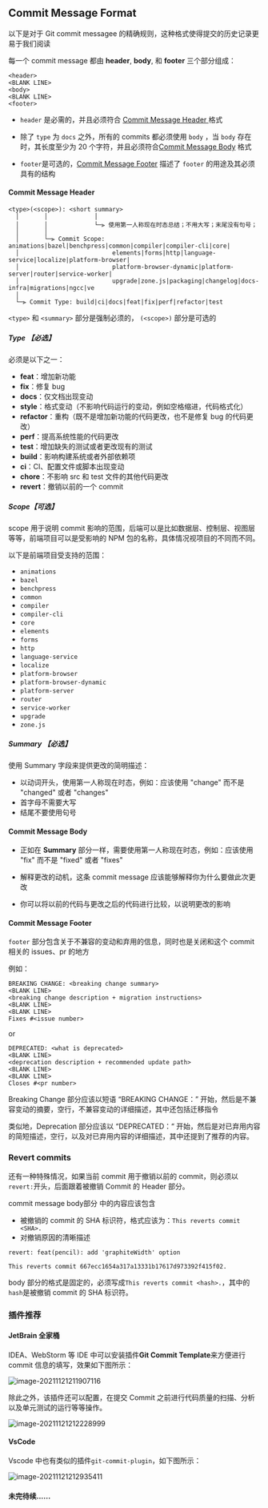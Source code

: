 ## Commit Message Format

以下是对于 Git commit messagee 的精确规则，这种格式使得提交的历史记录更易于我们阅读

每一个 commit message 都由 **header**,  **body**, 和 **footer** 三个部分组成：


``` 
<header>
<BLANK LINE>
<body>
<BLANK LINE>
<footer>
```

- `header` 是必需的，并且必须符合 [Commit Message Header ](#commit-header)格式

- 除了 `type` 为 `docs` 之外，所有的 commits 都必须使用 `body` ，当 `body` 存在时，其长度至少为 20 个字符，并且必须符合[Commit Message Body](#commit-body) 格式

- `footer`是可选的，[Commit Message Footer](#commit-footer) 描述了 `footer` 的用途及其必须具有的结构


#### <a name="commit-header">Commit Message Header</a>

```
<type>(<scope>): <short summary>
  │       │             │
  │       │             └─⫸ 使用第一人称现在时态总结；不用大写；末尾没有句号；
  │       │
  │       └─⫸ Commit Scope: animations|bazel|benchpress|common|compiler|compiler-cli|core|
  │                          elements|forms|http|language-service|localize|platform-browser|
  │                          platform-browser-dynamic|platform-server|router|service-worker|
  │                          upgrade|zone.js|packaging|changelog|docs-infra|migrations|ngcc|ve
  │
  └─⫸ Commit Type: build|ci|docs|feat|fix|perf|refactor|test
```

`<type>` 和 `<summary>` 部分是强制必须的，  `(<scope>)` 部分是可选的


##### Type 【必选】

必须是以下之一：

* **feat**：增加新功能
* **fix**：修复 bug
* **docs**：仅文档出现变动
* **style**：格式变动（不影响代码运行的变动，例如空格缩进，代码格式化）
* **refactor**：重构（既不是增加新功能的代码更改，也不是修复 bug 的代码更改）
* **perf**：提高系统性能的代码更改
* **test**：增加缺失的测试或者更改现有的测试
* **build**：影响构建系统或者外部依赖项
* **ci**：CI、配置文件或脚本出现变动
* **chore**：不影响 src 和 test 文件的其他代码更改
* **revert**：撤销以前的一个 commit


##### Scope【可选】
scope 用于说明 commit 影响的范围，后端可以是比如数据层、控制层、视图层等等，前端项目可以是受影响的 NPM 包的名称，具体情况视项目的不同而不同。

以下是前端项目受支持的范围：

* `animations`
* `bazel`
* `benchpress`
* `common`
* `compiler`
* `compiler-cli`
* `core`
* `elements`
* `forms`
* `http`
* `language-service`
* `localize`
* `platform-browser`
* `platform-browser-dynamic`
* `platform-server`
* `router`
* `service-worker`
* `upgrade`
* `zone.js`


##### Summary 【必选】

使用 Summary 字段来提供更改的简明描述：

* 以动词开头，使用第一人称现在时态，例如：应该使用 "change" 而不是 "changed" 或者 "changes"
* 首字母不需要大写
* 结尾不要使用句号


#### <a name="commit-body">Commit Message Body</a>

- 正如在 **Summary** 部分一样，需要使用第一人称现在时态，例如：应该使用 "fix" 而不是 "fixed" 或者 "fixes"

- 解释更改的动机，这条 commit message 应该能够解释你为什么要做此次更改
- 你可以将以前的代码与更改之后的代码进行比较，以说明更改的影响


#### <a name="commit-footer">Commit Message Footer</a>

`footer` 部分包含关于不兼容的变动和弃用的信息，同时也是关闭和这个 commit 相关的 issues、pr 的地方

例如：

```
BREAKING CHANGE: <breaking change summary>
<BLANK LINE>
<breaking change description + migration instructions>
<BLANK LINE>
<BLANK LINE>
Fixes #<issue number>
```

or

```
DEPRECATED: <what is deprecated>
<BLANK LINE>
<deprecation description + recommended update path>
<BLANK LINE>
<BLANK LINE>
Closes #<pr number>
```

Breaking Change 部分应该以短语 “BREAKING CHANGE：” 开始，然后是不兼容变动的摘要，空行，不兼容变动的详细描述，其中还包括迁移指令

类似地，Deprecation 部分应该以 “DEPRECATED：“ 开始，然后是对已弃用内容的简短描述，空行，以及对已弃用内容的详细描述，其中还提到了推荐的内容。


### Revert commits

还有一种特殊情况，如果当前 commit 用于撤销以前的 commit，则必须以`revert:`开头，后面跟着被撤销 Commit 的 Header 部分。

commit message body部分 中的内容应该包含

- 被撤销的 commit 的 SHA 标识符，格式应该为：`This reverts commit <SHA>.`
- 对撤销原因的清晰描述

```
revert: feat(pencil): add 'graphiteWidth' option

This reverts commit 667ecc1654a317a13331b17617d973392f415f02.

```

body 部分的格式是固定的，必须写成`This reverts commit <hash>.`，其中的`hash`是被撤销 commit 的 SHA 标识符。



### 插件推荐

#### JetBrain 全家桶

IDEA、WebStorm 等 IDE 中可以安装插件**Git Commit Template**来方便进行 commit 信息的填写，效果如下图所示：

![image-20211121211907116](https://raw.githubusercontent.com/zhicheng-ning/Pic-Go/main/md/image-20211121211907116.png)

除此之外，该插件还可以配置，在提交 Commit 之前进行代码质量的扫描、分析以及单元测试的运行等等操作。

![image-20211121212228999](https://raw.githubusercontent.com/zhicheng-ning/Pic-Go/main/md/image-20211121212228999.png)

#### VsCode

Vscode 中也有类似的插件`git-commit-plugin`，如下图所示：

![image-20211121212935411](https://raw.githubusercontent.com/zhicheng-ning/Pic-Go/main/md/image-20211121212935411.png)

#### 未完待续......

